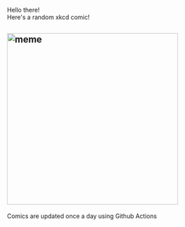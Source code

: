 Hello there! <br>Here's a random xkcd comic!<br>
## <img src="https://imgs.xkcd.com/comics/turtle_sandwich_standard_model.png" alt="meme" width="400"/><br>
Comics are updated once a day using Github Actions